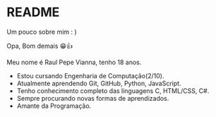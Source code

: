 # README
Um pouco sobre mim : )

Opa, Bom demais 😁👍

Meu nome é Raul Pepe Vianna, tenho 18 anos.

 - Estou cursando Engenharia de Computação(2/10).
 - Atualmente aprendendo Git, GitHub, Python, JavaScript.
 - Tenho conhecimento completo das linguagens C, HTML/CSS, C#.
 - Sempre procurando novas formas de aprendizados.
 - Amante da Programação.
